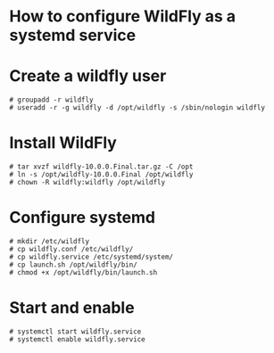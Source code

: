 # How to configure WildFly as a systemd service

# Create a wildfly user

    # groupadd -r wildfly
    # useradd -r -g wildfly -d /opt/wildfly -s /sbin/nologin wildfly

# Install WildFly

    # tar xvzf wildfly-10.0.0.Final.tar.gz -C /opt
    # ln -s /opt/wildfly-10.0.0.Final /opt/wildfly
    # chown -R wildfly:wildfly /opt/wildfly

# Configure systemd

    # mkdir /etc/wildfly
    # cp wildfly.conf /etc/wildfly/
    # cp wildfly.service /etc/systemd/system/
    # cp launch.sh /opt/wildfly/bin/
    # chmod +x /opt/wildfly/bin/launch.sh

# Start and enable

    # systemctl start wildfly.service
    # systemctl enable wildfly.service
